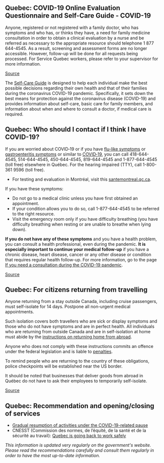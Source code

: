 ## Quebec: COVID-19 Online Evaluation Questionnaire and Self-Care Guide - COVID-19

Anyone, registered or not registered with a family doctor, who has symptoms and who has, or thinks they have, a need for family medicine consultation in order to obtain a clinical evaluation by a nurse and be referred as necessary to the appropriate resource should telephone 1 877 644-4545. As a result, screening and assessment forms are no longer accessible. However, follow-up will be done for all requests being processed. For Service Quebec workers, please refer to your supervisor for more information.

[Source](https://covid19.quebec.ca/evaluation/)

The [Self-Care Guide](https://publications.msss.gouv.qc.ca/msss/en/document-002492/) is designed to help each individual make the best possible decisions regarding their own health and that of their families during the coronavirus COVID-19 pandemic. Specifically, it sets down the best means for protection against the coronavirus disease (COVID-19) and provides information about self-care, basic care for family members, and information about when and where to consult a doctor, if medical care is required.

## Quebec: Who should I contact if I think I have COVID-19?

If you are worried about COVID‑19 or if you have [flu-like symptoms](https://www.quebec.ca/en/health/health-issues/flu-cold-and-gastroenteritis/flu-influenza/#c1285) or [gastroenteritis symptoms](https://www.quebec.ca/en/health/health-issues/flu-cold-and-gastroenteritis/gastroenteritis/#c1816) or similar to [COVID‑19](https://www.quebec.ca/en/health/health-issues/a-z/general-information-about-coronavirus/#c46539), you can call 418-644-4545, 514-644-4545, 450-644-4545, 819-644-4545 and 1-877-644-4545 (toll free) elsewhere in Québec. For the hearing impaired (TTY), call 1-800-361 9596 (toll free).

- For testing and evaluation in Montréal, visit this [santemontreal.qc.ca](https://santemontreal.qc.ca/en/public/coronavirus-covid-19/testing-covid-19-in-montreal/#c41518).

If you have these symptoms:

- Do not go to a medical clinic unless you have first obtained an appointment.
- If your condition allows you to do so, call 1-877-644-4545 to be referred to the right resource.
- Visit the emergency room only if you have difficulty breathing (you have difficulty breathing when resting or are unable to breathe when lying down).

**If you do not have any of these symptoms** and you have a health problem, you can consult a health professional, even during the pandemic. **It is especially important to continue your medical follow-up** if you have a chronic disease, heart disease, cancer or any other disease or condition that requires regular health follow-up. For more information, go to the page [If you need a consultation during the COVID-19 pandemic](https://www.quebec.ca/en/health/health-issues/a-z/2019-coronavirus/if-you-need-a-consultation-during-the-covid-19-pandemic/).

[Source](https://www.quebec.ca/en/health/health-issues/a-z/2019-coronavirus/)

## Quebec: For citizens returning from travelling

Anyone returning from a stay outside Canada, including cruise passengers, must self-isolate for 14 days. Postpone all non-urgent medical appointments.

Such isolation covers both travellers who are sick or display symptoms and those who do not have symptoms and are in perfect health. All individuals who are returning from outside Canada and are in self-isolation at home must abide by the [instructions on returning home from abroad](https://www.quebec.ca/en/health/health-issues/a-z/2019-coronavirus/instructions-for-travellers-covid19/#c58168).

Anyone who does not comply with these instructions commits an offence under the federal legislation and is liable to [penalties](https://www.canada.ca/en/public-health/services/diseases/2019-novel-coronavirus-infection/latest-travel-health-advice.html#a2).

To remind people who are returning to the country of these obligations, police checkpoints will be established near the US border.

It should be noted that businesses that deliver goods from abroad in Québec do not have to ask their employees to temporarily self-isolate.

[Source](https://www.quebec.ca/en/health/health-issues/a-z/2019-coronavirus/instructions-for-travellers-covid19/)

## Quebec: Recommendation and opening/closing of services

- [Gradual resumption of activities under the COVID-19-related pause](https://www.quebec.ca/en/health/health-issues/a-z/2019-coronavirus/gradual-resumption-activities-covid19-related-pause/)
- CNESST (Commission des normes, de l’équité, de la santé et de la sécurité au travail): [Quebec is going back to work safely](https://www.cnesst.gouv.qc.ca/salle-de-presse/covid-19-info-en/Pages/back-to-work.aspx)

_This information is updated very regularly on the government's website. Please read the recommendations carefully and consult them regularly in order to have the most up-to-date information._
